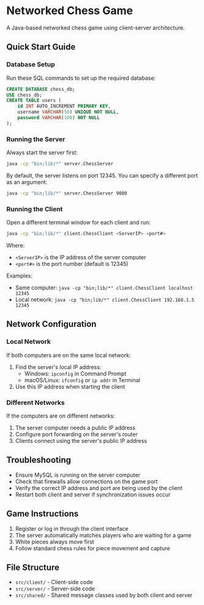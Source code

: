 # Networked Chess Game

A Java-based networked chess game using client-server architecture.

## Quick Start Guide

### Database Setup

Run these SQL commands to set up the required database:

```sql
CREATE DATABASE chess_db;
USE chess_db;
CREATE TABLE users (
    id INT AUTO_INCREMENT PRIMARY KEY,
    username VARCHAR(50) UNIQUE NOT NULL,
    password VARCHAR(100) NOT NULL
);
```

### Running the Server

Always start the server first:

```bash
java -cp "bin;lib/*" server.ChessServer
```

By default, the server listens on port 12345. You can specify a different port as an argument:

```bash
java -cp "bin;lib/*" server.ChessServer 9000
```

### Running the Client

Open a different terminal window for each client and run:

```bash
java -cp "bin;lib/*" client.ChessClient <ServerIP> <port#>
```

Where:
- `<ServerIP>` is the IP address of the server computer
- `<port#>` is the port number (default is 12345)

Examples:
- Same computer: `java -cp "bin;lib/*" client.ChessClient localhost 12345`
- Local network: `java -cp "bin;lib/*" client.ChessClient 192.168.1.5 12345`

## Network Configuration

### Local Network

If both computers are on the same local network:
1. Find the server's local IP address:
   - Windows: `ipconfig` in Command Prompt
   - macOS/Linux: `ifconfig` or `ip addr` in Terminal
2. Use this IP address when starting the client

### Different Networks

If the computers are on different networks:
1. The server computer needs a public IP address
2. Configure port forwarding on the server's router
3. Clients connect using the server's public IP address

## Troubleshooting

- Ensure MySQL is running on the server computer
- Check that firewalls allow connections on the game port
- Verify the correct IP address and port are being used by the client
- Restart both client and server if synchronization issues occur

## Game Instructions

1. Register or log in through the client interface
2. The server automatically matches players who are waiting for a game
3. White pieces always move first
4. Follow standard chess rules for piece movement and capture

## File Structure

- `src/client/` - Client-side code
- `src/server/` - Server-side code
- `src/shared/` - Shared message classes used by both client and server
